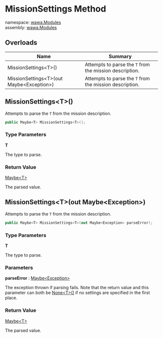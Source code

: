 # MissionSettings Method

namespace: [wawa\.Modules](../../wawa.Modules.md)<br />
assembly: [wawa\.Modules](../../../wawa.Modules.md)



## Overloads

| Name | Summary |
|------|---------|
| MissionSettings\<T\>\(\) | Attempts to parse the `T` from the mission description\. |
| MissionSettings\<T\>\(out Maybe\<Exception\>\) | Attempts to parse the `T` from the mission description\. |

## MissionSettings\<T\>\(\)

Attempts to parse the `T` from the mission description\.

```csharp
public Maybe<T> MissionSettings<T>();
```

### Type Parameters

__T__

The type to parse\.

### Return Value

[Maybe\<T\>](../../../wawa.Optionals/wawa.Optionals/Maybe\`1.md)

The parsed value\.

## MissionSettings\<T\>\(out Maybe\<Exception\>\)

Attempts to parse the `T` from the mission description\.

```csharp
public Maybe<T> MissionSettings<T>(out Maybe<Exception> parseError);
```

### Type Parameters

__T__

The type to parse\.

### Parameters

__parseError__ : [Maybe\<Exception\>](../../../wawa.Optionals/wawa.Optionals/Maybe\`1.md)

The exception thrown if parsing fails\. Note that the return value and this parameter can
both be [None\<T\>\(\)](../../../wawa.Optionals/wawa.Optionals/Maybe/None.md) if no settings are specified in the first place\.


### Return Value

[Maybe\<T\>](../../../wawa.Optionals/wawa.Optionals/Maybe\`1.md)

The parsed value\.

